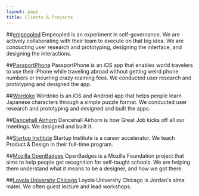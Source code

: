 ```yaml
---
layout: page
title: Clients & Projects
---
```


##[empeopled][1]
Empeopled is an experiment in self-governance. We are actively collaborating with their team to execute on that big idea. We are conducting user research and prototyping, designing the interface, and designing the interactions.

##[PassportPhone][2]
PassportPhone is an iOS app that enables world travelers to use their iPhone while traveling abroad without getting weird phone numbers or incurring crazy roaming fees. We conducted user research and prototyping and designed the app.

##[Wordoko][3]
Wordoko is an iOS and Android app that helps people learn Japanese characters through a simple puzzle format. We conducted user research and prototyping and designed and built the apps.

##[Dancehall Airhorn][4]
Dancehall Airhorn is how Great Job kicks off all our meetings. We designed and built it.

##[Startup Institute][5]
Startup Institute is a career accelerator. We teach Product & Design in their full-time program.

##[Mozilla OpenBadges][6]
OpenBadges is a Mozilla Foundation project that aims to help people get recognition for self-taught schools. We are helping them understand what it means to be a designer, and how we got there.

##[Loyola University Chicago][7]
Loyola University Chicago is Jordan's alma mater. We often guest lecture and lead workshops.

  [1]: http://www.empeopled.com
  [2]: http://www.passportphone.io
  [3]: http://www.wordoko.com
  [4]: http://www.greatjob.is/creating/dancehallairhorn/
  [5]: http://www.startupinstitute.com
  [6]: http://openbadges.org
  [7]: http://www.luc.edu